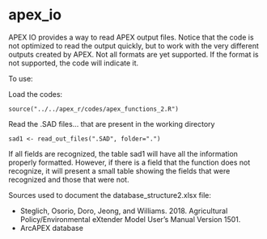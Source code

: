 # apex_io
APEX IO provides a way to read APEX output files. Notice that the code is not optimized to read the output quickly, but to work with the very different outputs created by APEX.
Not all formats are yet supported. If the format is not supported, the code will indicate it.

To use:

Load the codes:
```
source("../../apex_r/codes/apex_functions_2.R")
```

Read the .SAD files... that are present in the working directory
```
sad1 <- read_out_files(".SAD", folder=".")
```
If all fields are recognized, the table sad1 will have all the information properly formatted. However, if there is a field that the function does not recognize, it will present a small table showing the fields that were recognized and those that were not. 


Sources used to document the database_structure2.xlsx file:
- Steglich, Osorio, Doro, Jeong, and Williams. 2018. Agricultural Policy/Environmental eXtender Model User’s Manual Version 1501.
- ArcAPEX database
